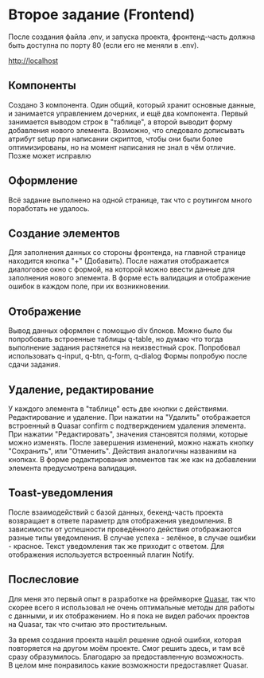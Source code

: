# Второе задание (Frontend)

После создания файла .env, и запуска проекта, фронтенд-часть должна быть доступна по порту 80 (если его не меняли в .env).

[http://localhost](http://localhost)

## Компоненты
Создано 3 компонента. Один общий, который хранит основные данные, и занимается управлением дочерних, и ещё два компонента. Первый занимается выводом строк в "таблице", а второй выводит форму добавления нового элемента.
Возможно, что следовало дописывать атрибут setup при написании скриптов, чтобы они были более оптимизированы, но на момент написания не знал в чём отличие.
Позже может исправлю

## Оформление
Всё задание выполнено на одной странице, так что с роутингом много поработать не удалось.

## Создание элементов
Для заполнения данных со стороны фронтенда, на главной странице находится кнопка "+" (Добавить). После нажатия отображается диалоговое окно с формой, на которой можно ввести данные для заполнения нового элемента.
В форме есть валидация и отображение ошибок в каждом поле, при их возникновении.

## Отображение
Вывод данных оформлен с помощью div блоков. Можно было бы попробовать встроенные таблицы q-table, но думаю что тогда выполнение задания растянется на неизвестный срок.
Попробовал использовать q-input, q-btn, q-form, q-dialog
Формы попробую после сдачи задания.

## Удаление, редактирование
У каждого элемента в "таблице" есть две кнопки с действиями. Редактирование и удаление.
При нажатии на "Удалить" отображается встроенный в Quasar confirm с подтверждением удаления элемента.
При нажатии "Редактировать", значения становятся полями, которые можно изменять. После завершения изменений, можно нажать кнопку "Сохранить", или "Отменить". Действия аналогичны названиям на кнопках.
В форме редактирования элементов так же как на добавлении элемента предусмотрена валидация.

## Toast-уведомления
После взаимодействий с базой данных, бекенд-часть проекта возвращает в ответе параметр для отображения уведомления.
В зависимости от успешности проведённого действия отображаются разные типы уведомления. В случае успеха - зелёное, в случае ошибки - красное. Текст уведомления так же приходит с ответом.
Для отображения используется встроенный плагин Notify.

## Послесловие
Для меня это первый опыт в разработке на фреймворке [Quasar](https://quasar.dev/), так что скорее всего я использовал не очень оптимальные методы для работы с данными, и их отображением. Но я пока не видел рабочих проектов на Quasar, так что считаю это простительным.

За время создания проекта нашёл решение одной ошибки, которая повторяется на другом моём проекте. Смог решить здесь, и там всё сразу образумилось. Благодарю за предоставленную возможность.  
В целом мне понравилось какие возможности предоставляет Quasar.
